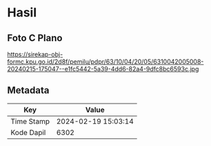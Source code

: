 # Hasil

## Foto C Plano

https://sirekap-obj-formc.kpu.go.id/2d8f/pemilu/pdpr/63/10/04/20/05/6310042005008-20240215-175047--e1fc5442-5a39-4dd6-82a4-9dfc8bc6593c.jpg


## Metadata

| Key        | Value               |
| ---------- | ------------------- |
| Time Stamp | 2024-02-19 15:03:14 |
| Kode Dapil | 6302                |



